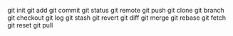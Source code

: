 git init
git add
git commit
git status
git remote
git push
git clone
git branch
git checkout
git log
git stash
git revert
git diff
git merge
git rebase
git fetch
git reset
git pull
